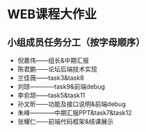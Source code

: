 # WEB课程大作业
## 小组成员任务分工（按字母顺序）
+ 倪嘉伟——组长&中期汇报
+ 陈君鹏——论坛后端技术实现
+ 兰佳薇——task3&task8
+ 刘琼————task9&前端debug
+ 李俞颉——task5&task11
+ 孙文昕——功能及接口说明&前端debug
+ 朱峰————中期汇报PPT&task7&task12
+ 张耀仁——前端代码框架&结课展示
## 
